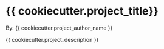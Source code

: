 # {{ cookiecutter.project_title}}

By: {{ cookiecutter.project_author_name }}

{{ cookiecutter.project_description }}

